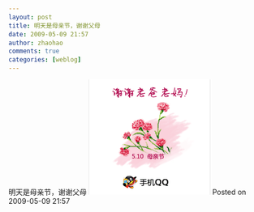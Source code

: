 ```yaml
---
layout: post
title: 明天是母亲节，谢谢父母
date: 2009-05-09 21:57
author: zhaohao
comments: true
categories: [weblog]
---
```

明天是母亲节，谢谢父母
<a href="/Media/Nokia_5700_0058-771102.png"><img src="/Media/Nokia_5700_0058-771102.png" alt="Nokia_5700_0058-771102" width="240" height="228" class="alignnone size-full wp-image-710" /></a>
Posted on 2009-05-09 21:57
